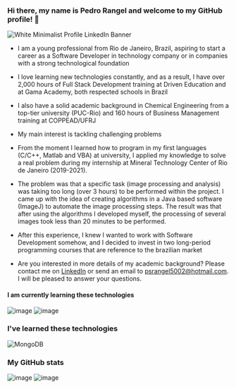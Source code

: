 ### Hi there, my name is Pedro Rangel and welcome to my GitHub profile! 👋

![White Minimalist Profile LinkedIn Banner](https://github.com/PedroSchulzRangel/PedroSchulzRangel/assets/90806965/86bdeb66-fa26-4050-868e-2a98c833b3fa)

- I am a young professional from Rio de Janeiro, Brazil, aspiring to start a career as a Software Developer in technology company or in companies with a strong technological foundation
  
- I love learning new technologies constantly, and as a result, I have over 2,000 hours of Full Stack Development training at Driven Education and at Gama Academy, both respected schools in Brazil
     
- I also have a solid academic background in Chemical Engineering from a top-tier university (PUC-Rio) and 160 hours of Business Management training at COPPEAD/UFRJ
  
-  My main interest is tackling challenging problems
  
-  From the moment I learned how to program in my first languages (C/C++, Matlab and VBA) at university, I applied my knowledge to solve a real problem during my internship at Mineral Technology Center of Rio de Janeiro (2019-2021).
  
- The problem was that a specific task (image processing and analysis) was taking too long (over 3 hours) to be performed within the project. I came up with the idea of creating algorithms in a Java based software (ImageJ) to automate the image processing steps. The result was that after using the algorithms I developed myself, the processing of several images took less than 20 minutes to be performed.
  
- After this experience, I knew I wanted to work with Software Development somehow, and I decided to invest in two long-period programming courses that are reference to the brazilian market
       
-  Are you interested in more details of my academic background? Please contact me on [LinkedIn](https://www.linkedin.com/in/pedro-schulz-rangel/) or send an email to psrangel5002@hotmail.com. I will be pleased to answer your questions.

#### I am currently learning these technologies

![image](https://img.shields.io/badge/Docker-2CA5E0?style=for-the-badge&logo=docker&logoColor=black)
![image](https://img.shields.io/badge/nestjs-E0234E?style=for-the-badge&logo=nestjs&logoColor=black)

### I've learned these technologies
![MongoDB](https://img.shields.io/badge/MongoDB-%234ea94b.svg?style=for-the-badge&logo=mongodb&logoColor=black)

### My GitHub stats

![image](https://github-readme-stats-git-masterrstaa-rickstaa.vercel.app/api?username={PedroSchulzRangel}&theme={dark})
![image](https://github-readme-stats.vercel.app/api/top-langs/?username={PedroSchulzRangel}&theme={dark})
